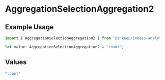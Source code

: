 # AggregationSelectionAggregation2

## Example Usage

```typescript
import { AggregationSelectionAggregation2 } from "@inkeep/inkeep-analytics/models/components";

let value: AggregationSelectionAggregation2 = "count";
```

## Values

```typescript
"count"
```